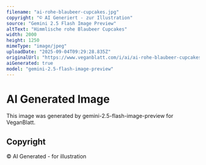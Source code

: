 ```yaml
---
filename: "ai-rohe-blaubeer-cupcakes.jpg"
copyright: "© AI Generiert - zur Illustration"
source: "Gemini 2.5 Flash Image Preview"
altText: "Himmlische rohe Blaubeer Cupcakes"
width: 2000
height: 1250
mimeType: "image/jpeg"
uploadDate: "2025-09-04T09:29:28.835Z"
originalUrl: "https://www.veganblatt.com/i/ai/ai-rohe-blaubeer-cupcakes.jpg"
aiGenerated: true
model: "gemini-2.5-flash-image-preview"
---
```


# AI Generated Image

This image was generated by gemini-2.5-flash-image-preview for VeganBlatt.

## Copyright
© AI Generated - for illustration
